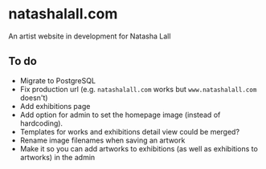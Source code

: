 natashalall.com
===============
An artist website in development for Natasha Lall


To do
-----

- Migrate to PostgreSQL
- Fix production url (e.g. `natashalall.com` works but `www.natashalall.com` doesn't)
- Add exhibitions page
- Add option for admin to set the homepage image (instead of hardcoding).
- Templates for works and exhibitions detail view could be merged?
- Rename image filenames when saving an artwork
- Make it so you can add artworks to exhibitions (as well as exhibitions to artworks) in the admin

